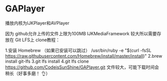# GAPlayer
播放内核为IJKPlayer和AVPlayer

因为 github允许上传的文件上限为100MB IJKMediaFramework 较大所以需要存放在 Git LFS上
clone教程：

1.安装 Homebrew （如果已安装可以跳过）
/usr/bin/ruby -e "$(curl -fsSL https://raw.githubusercontent.com/Homebrew/install/master/install)"
2.brew install git-lfs
3.git lfs install
4.git lfs clone https://github.com/CodeisSunShine/GAPlayer.git
文件较大，可能下载时间会稍长（好事多磨！ 👌）

